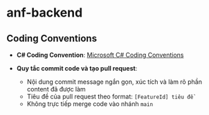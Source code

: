 # anf-backend

## Coding Conventions

- **C# Coding Convention**: [Microsoft C# Coding Conventions](https://learn.microsoft.com/en-us/dotnet/csharp/fundamentals/coding-style/coding-conventions)

- **Quy tắc commit code và tạo pull request**:
  - Nội dung commit message ngắn gọn, xúc tích và làm rõ phần content đã được làm
  - Tiêu đề của pull request theo format: `[FeatureId] tiêu đề`
  - Không trực tiếp merge code vào nhánh `main`
